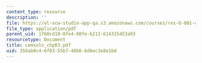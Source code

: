```yaml
---
content_type: resource
description: ''
file: https://ol-ocw-studio-app-qa.s3.amazonaws.com/courses/res-6-001-continuum-electromechanics-spring-2009/356ab0c46f0355b740b66d6ec3e8e1bd_cemsoln_chp03.pdf
file_type: application/pdf
parent_uid: 1f60cd19-0fe4-00fe-b211-614315453a93
resourcetype: Document
title: cemsoln_chp03.pdf
uid: 356ab0c4-6f03-55b7-40b6-6d6ec3e8e1bd
---
```

